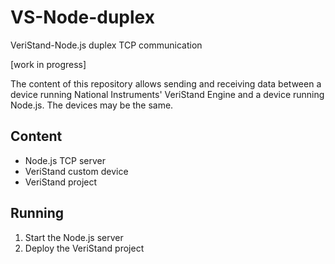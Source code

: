 # VS-Node-duplex
VeriStand-Node.js duplex TCP communication

[work in progress]

The content of this repository allows sending and receiving data between a device running National Instruments' VeriStand Engine and a device running Node.js. The devices may be the same.

## Content
- Node.js TCP server
- VeriStand custom device
- VeriStand project

## Running
1. Start the Node.js server
2. Deploy the VeriStand project
